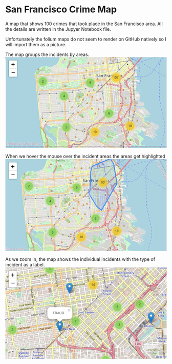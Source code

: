# San Francisco Crime Map
A map that shows 100 crimes that took place in the San Francisco area.
All the details are written in the Jupyer Notebook file.

Unfortunately the folium maps do not seem to render on GitHub natively so I will import them as a picture.

The map groups the incidents by areas.
![alt text](https://github.com/nathankouts/san_francisco_crime_map/blob/main/incidents.png?raw=true)



When we hover the mouse over the incident areas the areas get highlighted
![alt text](https://github.com/nathankouts/san_francisco_crime_map/blob/main/incidents2.png?raw=true)



As we zoom in, the map shows the individual incidents with the type of incident as a label.
![alt text](https://github.com/nathankouts/san_francisco_crime_map/blob/main/incidents3.png?raw=true)
